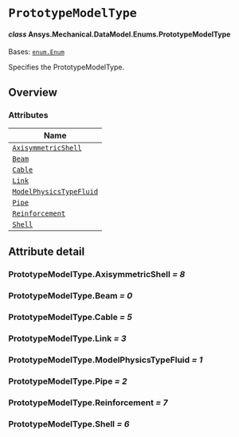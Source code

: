 # `PrototypeModelType`

<a id="ansys.mechanical.stubs.v242.Ansys.Mechanical.DataModel.Enums.PrototypeModelType"></a>

#### *class* Ansys.Mechanical.DataModel.Enums.PrototypeModelType

Bases: [`enum.Enum`](https://docs.python.org/3/library/enum.html#enum.Enum)

Specifies the PrototypeModelType.

<!-- !! processed by numpydoc !! -->

<a id="overview"></a>

## Overview

### Attributes

| Name |
| ---------------------------------------------------------------------- |
| [`AxisymmetricShell`](#PrototypeModelType.AxisymmetricShell) |
| [`Beam`](#PrototypeModelType.Beam) |
| [`Cable`](#PrototypeModelType.Cable) |
| [`Link`](#PrototypeModelType.Link) |
| [`ModelPhysicsTypeFluid`](#PrototypeModelType.ModelPhysicsTypeFluid) |
| [`Pipe`](#PrototypeModelType.Pipe) |
| [`Reinforcement`](#PrototypeModelType.Reinforcement) |
| [`Shell`](#PrototypeModelType.Shell) |

<a id="attribute-detail"></a>

## Attribute detail

<a id="PrototypeModelType.AxisymmetricShell"></a>

### PrototypeModelType.AxisymmetricShell *= 8*

<a id="PrototypeModelType.Beam"></a>

### PrototypeModelType.Beam *= 0*

<a id="PrototypeModelType.Cable"></a>

### PrototypeModelType.Cable *= 5*

<a id="PrototypeModelType.Link"></a>

### PrototypeModelType.Link *= 3*

<a id="PrototypeModelType.ModelPhysicsTypeFluid"></a>

### PrototypeModelType.ModelPhysicsTypeFluid *= 1*

<a id="PrototypeModelType.Pipe"></a>

### PrototypeModelType.Pipe *= 2*

<a id="PrototypeModelType.Reinforcement"></a>

### PrototypeModelType.Reinforcement *= 7*

<a id="PrototypeModelType.Shell"></a>

### PrototypeModelType.Shell *= 6*


